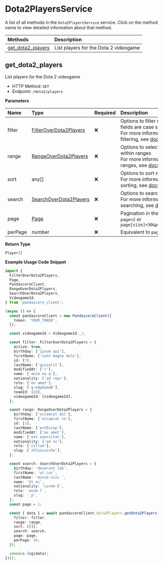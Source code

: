 # Dota2PlayersService

A list of all methods in the `Dota2PlayersService` service. Click on the method name to view detailed information about that method.

| Methods                                 | Description                           |
| :-------------------------------------- | :------------------------------------ |
| [get_dota2_players](#get_dota2_players) | List players for the Dota 2 videogame |

## get_dota2_players

List players for the Dota 2 videogame

- HTTP Method: `GET`
- Endpoint: `/dota2/players`

**Parameters**

| Name    | Type                                                          | Required | Description                                                                                                                                         |
| :------ | :------------------------------------------------------------ | :------- | :-------------------------------------------------------------------------------------------------------------------------------------------------- |
| filter  | [FilterOverDota2Players](../models/FilterOverDota2Players.md) | ❌       | Options to filter results. String fields are case sensitive <br/>For more information on filtering, see [docs](/docs/filtering-and-sorting#filter). |
| range   | [RangeOverDota2Players](../models/RangeOverDota2Players.md)   | ❌       | Options to select results within ranges <br/>For more information on ranges, see [docs](/docs/filtering-and-sorting#range).                         |
| sort    | any[]                                                         | ❌       | Options to sort results <br/>For more information on sorting, see [docs](/docs/filtering-and-sorting#sort).                                         |
| search  | [SearchOverDota2Players](../models/SearchOverDota2Players.md) | ❌       | Options to search results <br/>For more information on searching, see [docs](/docs/filtering-and-sorting#search).                                   |
| page    | [Page](../models/Page.md)                                     | ❌       | Pagination in the form of `page=2` or `page[size]=30&page[number]=2`                                                                                |
| perPage | number                                                        | ❌       | Equivalent to `page[size]`                                                                                                                          |

**Return Type**

`Player[]`

**Example Usage Code Snippet**

```typescript
import {
  FilterOverDota2Players,
  Page,
  PandascoreClient,
  RangeOverDota2Players,
  SearchOverDota2Players,
  VideogameId,
} from 'pandascore_client';

(async () => {
  const pandascoreClient = new PandascoreClient({
    token: 'YOUR_TOKEN',
  });

  const videogameId = VideogameId._1;

  const filter: FilterOverDota2Players = {
    active: true,
    birthday: ['ipsum qui'],
    firstName: ['sunt magna dolo'],
    id: [7],
    lastName: ['quiselit'],
    modifiedAt: ['c'],
    name: ['anim ea q'],
    nationality: ['ad repr'],
    role: ['eu amet'],
    slug: ['q-m4p0zmd8'],
    teamId: [10],
    videogameId: [videogameId],
  };

  const range: RangeOverDota2Players = {
    birthday: ['occaecat dol'],
    firstName: ['occaecat co'],
    id: [1],
    lastName: ['estExcep'],
    modifiedAt: ['ex amet'],
    name: ['est exercitat'],
    nationality: ['ad ex'],
    role: ['cillum'],
    slug: ['zhluxcxiv5w'],
  };

  const search: SearchOverDota2Players = {
    birthday: 'deserunt lab',
    firstName: 'ut Lor',
    lastName: 'minim nisi ',
    name: 'Ut oc',
    nationality: 'Lorem E',
    role: 'anim l',
    slug: '_p',
  };
  const page = 1;

  const { data } = await pandascoreClient.dota2Players.getDota2Players({
    filter: filter,
    range: range,
    sort: [[]],
    search: search,
    page: page,
    perPage: 50,
  });

  console.log(data);
})();
```

<!-- This file was generated by liblab | https://liblab.com/ -->

